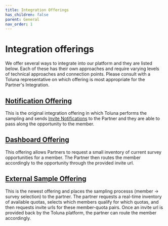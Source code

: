 ```yaml
---
title: Integration Offerings
has_children: false
parent: General
nav_order: 1
---
```


# Integration offerings

We offer several ways to integrate into our platform and they are listed below. Each of these has their own approaches and require varying levels of technical approaches and connection points. Please consult with a Toluna representative on which offering is most appropriate for the Partner's Integration.

## [Notification Offering](/notification)

This is the original integration offering in which Toluna performs the sampling and sends [Invite Notifications](/notifications/invite.html) to the Partner and they are able to pass along the opportunity to the member.


## [Dashboard Offering](/dashboard)

This offering allows Partners to request a small inventory of current survey opportunities for a member. The Partner then routes the member accordingly to the opportunity through the provided invite url. 


## [External Sample Offering](/externalsample)

This is the newest offering and places the sampling processs (member -> survey selection) to the partner. The partner requests a real-time inventory of available quotas, selects which members qualify for which quotas, and then requests invite urls for these member-quota pairs. Once an invite url is provided back by the Toluna platform, the partner can route the member accordingly. 



